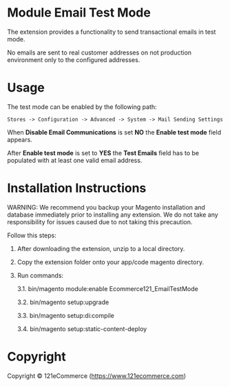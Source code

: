 # Module Email Test Mode
The extension provides a functionality to send transactional emails in test mode.

No emails are sent to real customer addresses on not production environment only to the configured addresses.
# Usage
The test mode can be enabled by the following path: 

`Stores -> Configuration -> Advanced -> System -> Mail Sending Settings`

When **Disable Email Communications** is set **NO** the **Enable test mode** field appears.

After **Enable test mode** is set to **YES** the **Test Emails** field has to be populated with at least one valid email address. 

# Installation Instructions
WARNING: We recommend you backup your Magento installation and database immediately prior to installing any extension. We do not take any responsibility for issues caused due to not taking this precaution.

Follow this steps:

1. After downloading the extension, unzip to a local directory.

2. Copy the extension folder onto your app/code magento directory.

3. Run commands:

    3.1. bin/magento module:enable Ecommerce121_EmailTestMode

    3.2. bin/magento setup:upgrade

    3.3. bin/magento setup:di:compile

    3.4. bin/magento setup:static-content-deploy
   
# Copyright
Copyright © 121eCommerce (https://www.121ecommerce.com)
